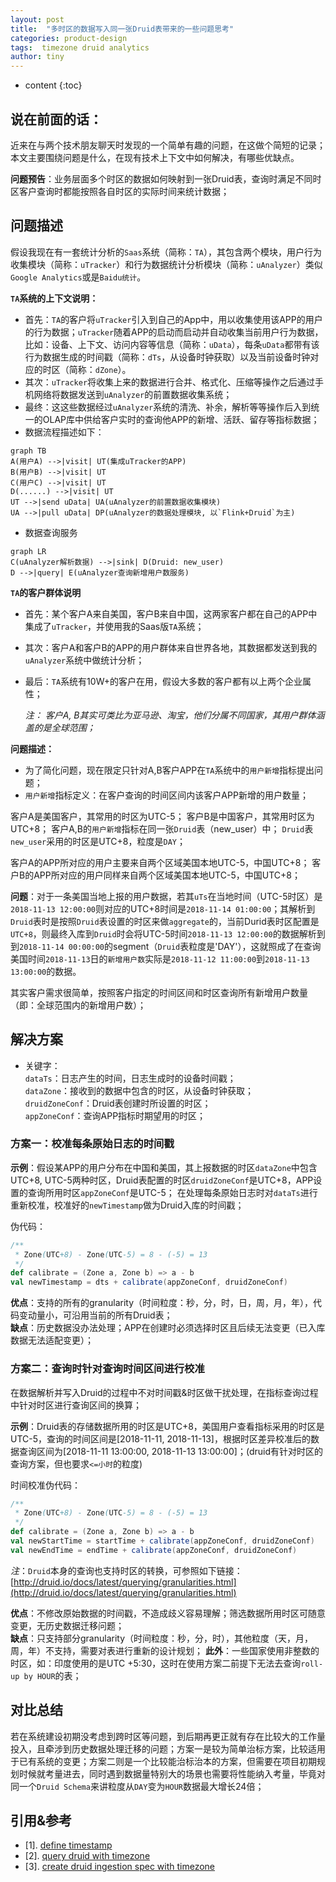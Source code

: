 ```yaml
---
layout: post
title:  "多时区的数据写入同一张Druid表带来的一些问题思考"
categories: product-design
tags:  timezone druid analytics
author: tiny
---
```


* content
{:toc}

## 说在前面的话：
近来在与两个技术朋友聊天时发现的一个简单有趣的问题，在这做个简短的记录；本文主要围绕问题是什么，在现有技术上下文中如何解决，有哪些优缺点。

**问题预告**：业务层面多个时区的数据如何映射到一张Druid表，查询时满足不同时区客户查询时都能按照各自时区的实际时间来统计数据；

## 问题描述

假设我现在有一套统计分析的`Saas`系统（简称：`TA`），其包含两个模块，用户行为收集模块（简称：`uTracker`）和行为数据统计分析模块（简称：`uAnalyzer`）类似`Google Analytics`或是`Baidu统计`。

**`TA`系统的上下文说明：**
- 首先：`TA`的客户将`uTracker`引入到自己的App中，用以收集使用该APP的用户的行为数据；`uTracker`随着APP的启动而启动并自动收集当前用户行为数据，比如：设备、上下文、访问内容等信息（简称：`uData`），每条`uData`都带有该行为数据生成的时间戳（简称：`dTs`，从设备时钟获取）以及当前设备时钟对应的时区（简称：`dZone`）。
- 其次：`uTracker`将收集上来的数据进行合并、格式化、压缩等操作之后通过手机网络将数据发送到`uAnalyzer`的前置数据收集系统；
- 最终：这这些数据经过`uAnalyzer`系统的清洗、补余，解析等等操作后入到统一的OLAP库中供给客户实时的查询他APP的新增、活跃、留存等指标数据；
- 数据流程描述如下：

```mermaid
graph TB
A(用户A) -->|visit| UT(集成uTracker的APP)
B(用户B) -->|visit| UT
C(用户C) -->|visit| UT
D(......) -->|visit| UT  
UT -->|send uData| UA(uAnalyzer的前置数据收集模块)
UA -->|pull uData| DP(uAnalyzer的数据处理模块, 以`Flink+Druid`为主)  
```

- 数据查询服务

```mermaid
graph LR
C(uAnalyzer解析数据) -->|sink| D(Druid: new_user)
D -->|query| E(uAnalyzer查询新增用户数服务)
```

**`TA`的客户群体说明**
- 首先：某个客户A来自美国，客户B来自中国，这两家客户都在自己的APP中集成了`uTracker`，并使用我的Saas版`TA`系统；
- 其次：客户A和客户B的APP的用户群体来自世界各地，其数据都发送到我的`uAnalyzer`系统中做统计分析；
- 最后：`TA`系统有10W+的客户在用，假设大多数的客户都有以上两个企业属性；

  *注： 客户A, B其实可类比为亚马逊、淘宝，他们分属不同国家，其用户群体涵盖的是全球范围；*

**问题描述：**
- 为了简化问题，现在限定只针对A,B客户APP在`TA`系统中的`用户新增`指标提出问题；
- `用户新增`指标定义：在客户查询的时间区间内该客户APP新增的用户数量；

客户A是美国客户，其常用的时区为UTC-5；
客户B是中国客户，其常用时区为UTC+8；
客户A,B的`用户新增`指标在同一张`Druid`表（new_user）中；
`Druid`表`new_user`采用的时区是UTC+8，粒度是`DAY`；

客户A的APP所对应的用户主要来自两个区域美国本地UTC-5，中国UTC+8；
客户B的APP所对应的用户同样来自两个区域美国本地UTC-5，中国UTC+8；

**问题**：对于一条美国当地上报的用户数据，若其`uTs`在当地时间（UTC-5时区）是`2018-11-13 12:00:00`则对应的UTC+8时间是`2018-11-14 01:00:00`；其解析到`Druid`表时是按照`Druid`表设置的时区来做`aggregate`的，当前Durid表时区配置是`UTC+8`，则最终入库到`Druid`时会将UTC-5时间`2018-11-13 12:00:00`的数据解析到 到`2018-11-14 00:00:00`的segment（`Druid`表粒度是'DAY'），这就照成了在查询美国时间`2018-11-13`日的`新增用户数`实际是`2018-11-12 11:00:00`到`2018-11-13 13:00:00`的数据。

其实客户需求很简单，按照客户指定的时间区间和时区查询所有新增用户数量（即：全球范围内的新增用户数）；

## 解决方案

- 关键字：  
`dataTs`：日志产生的时间，日志生成时的设备时间戳；  
`dataZone`：接收到的数据中包含的时区，从设备时钟获取；  
`druidZoneConf`：Druid表创建时所设置的时区；  
`appZoneConf`：查询APP指标时期望用的时区；  

### 方案一：校准每条原始日志的时间戳

**示例**：假设某APP的用户分布在中国和美国，其上报数据的时区`dataZone`中包含UTC+8, UTC-5两种时区，Druid表配置的时区`druidZoneConf`是UTC+8，APP设置的查询所用时区`appZoneConf`是UTC-5；
在处理每条原始日志时对`dataTs`进行重新校准，校准好的`newTimestamp`做为Druid入库的时间戳；

伪代码：
```scala
/**
 * Zone(UTC+8) - Zone(UTC-5) = 8 - (-5) = 13
 */
def calibrate = (Zone a, Zone b) => a - b
val newTimestamp = dts + calibrate(appZoneConf, druidZoneConf)
```

**优点**：支持的所有的granularity（时间粒度：秒，分，时，日，周，月，年），代码变动量小，可沿用当前的所有Druid表；  
**缺点**：历史数据没办法处理；APP在创建时必须选择时区且后续无法变更（已入库数据无法适配变更）；

### 方案二：查询时针对查询时间区间进行校准

在数据解析并写入Druid的过程中不对时间戳&时区做干扰处理，在指标查询过程中针对时区进行查询区间的换算；

**示例**：Druid表的存储数据所用的时区是UTC+8，美国用户查看指标采用的时区是UTC-5，查询的时间区间是[2018-11-11, 2018-11-13]，根据时区差异校准后的数据查询区间为[2018-11-11 13:00:00, 2018-11-13 13:00:00]；(druid有针对时区的查询方案，但也要求`<=小时`的粒度)

时间校准伪代码：
```scala
/**
 * Zone(UTC+8) - Zone(UTC-5) = 8 - (-5) = 13
 */
def calibrate = (Zone a, Zone b) => a - b
val newStartTime = startTime + calibrate(appZoneConf, druidZoneConf)
val newEndTime = endTime + calibrate(appZoneConf, druidZoneConf)
```

*注*：`Druid`本身的查询也支持时区的转换，可参照如下链接： [http://druid.io/docs/latest/querying/granularities.html](http://druid.io/docs/latest/querying/granularities.html)

**优点**：不修改原始数据的时间戳，不造成歧义容易理解；筛选数据所用时区可随意变更，无历史数据迁移问题；  
**缺点**：只支持部分granularity（时间粒度：秒，分，时），其他粒度（天，月，周，年）不支持，需要对表进行重新的设计规划；
**此外**：一些国家使用非整数的时区，如：印度使用的是UTC +5:30，这时在使用方案二前提下无法去查询`roll-up by HOUR`的表；
## 对比总结

若在系统建设初期没考虑到跨时区等问题，到后期再更正就有存在比较大的工作量投入，且牵涉到历史数据处理迁移的问题；方案一是较为简单治标方案，比较适用于已有系统的变更；方案二则是一个比较能治标治本的方案，但需要在项目初期规划时候就考量进去，同时遇到数据量特别大的场景也需要将性能纳入考量，毕竟对同一个`Druid Schema`来讲粒度从`DAY`变为`HOUR`数据最大增长24倍；

## 引用&参考

- [1]. [define timestamp](https://baike.baidu.com/item/时间戳)
- [2]. [query druid with timezone](http://druid.io/docs/latest/querying/granularities.html)
- [3]. [create druid ingestion spec with timezone ](http://druid.io/docs/latest/ingestion/ingestion-spec.html)

